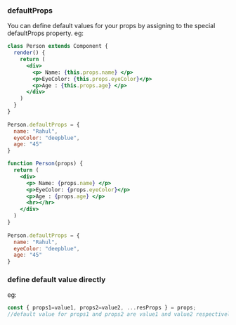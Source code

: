 ### defaultProps
You can define default values for your props by assigning to the special defaultProps property.
eg:
```jsx
class Person extends Component {
  render() {
    return (
      <div>
        <p> Name: {this.props.name} </p>
        <p>EyeColor: {this.props.eyeColor}</p>
        <p>Age : {this.props.age} </p>
      </div>
    )
  }
}
  
Person.defaultProps = {
  name: "Rahul",
  eyeColor: "deepblue",
  age: "45"
}
```
```jsx
function Person(props) {
  return (
    <div>
      <p> Name: {props.name} </p>
      <p>EyeColor: {props.eyeColor}</p>
      <p>Age : {props.age} </p>
      <hr></hr>
    </div>
  )
}
  
Person.defaultProps = {
  name: "Rahul",
  eyeColor: "deepblue",
  age: "45"
}
```


### define default value directly
eg:
```jsx
const { props1=value1, props2=value2, ...resProps } = props;  
//default value for props1 and props2 are value1 and value2 respectively
```
